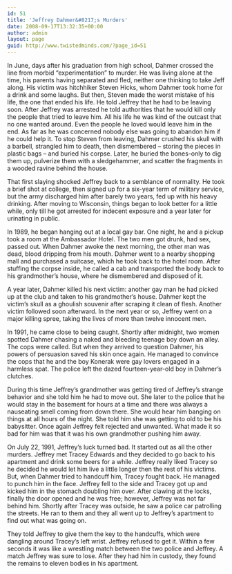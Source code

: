 ```yaml
---
id: 51
title: 'Jeffrey Dahmer&#8217;s Murders'
date: 2008-09-17T13:32:35+00:00
author: admin
layout: page
guid: http://www.twistedminds.com/?page_id=51
---
```

<p class="dropcap-first">
  In June, days after his graduation from high school, Dahmer crossed the line from morbid &#8220;experimentation&#8221; to murder. He was living alone at the time, his parents having separated and fled, neither one thinking to take Jeff along. His victim was hitchhiker Steven Hicks, whom Dahmer took home for a drink and some laughs. But then, Steven made the worst mistake of his life, the one that ended his life. He told Jeffrey that he had to be leaving soon. After Jeffrey was arrested he told authorities that he would kill only the people that tried to leave him. All his life he was kind of the outcast that no one wanted around. Even the people he loved would leave him in the end. As far as he was concerned nobody else was going to abandon him if he could help it. To stop Steven from leaving, Dahmer crushed his skull with a barbell, strangled him to death, then dismembered &#8211; storing the pieces in plastic bags &#8211; and buried his corpse. Later, he buried the bones-only to dig them up, pulverize them with a sledgehammer, and scatter the fragments in a wooded ravine behind the house.
</p>

That first slaying shocked Jeffrey back to a semblance of normality. He took a brief shot at college, then signed up for a six-year term of military service, but the army discharged him after barely two years, fed up with his heavy drinking. After moving to Wisconsin, things began to look better for a little while, only till he got arrested for indecent exposure and a year later for urinating in public.

In 1989, he began hanging out at a local gay bar. One night, he and a pickup took a room at the Ambassador Hotel. The two men got drunk, had sex, passed out. When Dahmer awoke the next morning, the other man was dead, blood dripping from his mouth. Dahmer went to a nearby shopping mall and purchased a suitcase, which he took back to the hotel room. After stuffing the corpse inside, he called a cab and transported the body back to his grandmother&#8217;s house, where he dismembered and disposed of it. 

A year later, Dahmer killed his next victim: another gay man he had picked up at the club and taken to his grandmother&#8217;s house. Dahmer kept the victim&#8217;s skull as a ghoulish souvenir after scraping it clean of flesh. Another victim followed soon afterward. In the next year or so, Jeffrey went on a major killing spree, taking the lives of more than twelve innocent men.

In 1991, he came close to being caught. Shortly after midnight, two women spotted Dahmer chasing a naked and bleeding teenage boy down an alley. The cops were called. But when they arrived to question Dahmer, his powers of persuasion saved his skin once again. He managed to convince the cops that he and the boy Konerak were gay lovers engaged in a harmless spat. The police left the dazed fourteen-year-old boy in Dahmer&#8217;s clutches.

During this time Jeffrey&#8217;s grandmother was getting tired of Jeffrey&#8217;s strange behavior and she told him he had to move out. She later to the police that he would stay in the basement for hours at a time and there was always a nauseating smell coming from down there. She would hear him banging on things at all hours of the night. She told him she was getting to old to be his babysitter. Once again Jeffrey felt rejected and unwanted. What made it so bad for him was that it was his own grandmother pushing him away.

On July 22, 1991, Jeffrey&#8217;s luck turned bad. It started out as all the other murders. Jeffrey met Tracey Edwards and they decided to go back to his apartment and drink some beers for a while. Jeffrey really liked Tracey so he decided he would let him live a little longer then the rest of his victims. But, when Dahmer tried to handcuff him, Tracey fought back. He managed to punch him in the face. Jeffrey fell to the side and Tracey got up and kicked him in the stomach doubling him over. After clawing at the locks, finally the door opened and he was free; however, Jeffrey was not far behind him. Shortly after Tracey was outside, he saw a police car patrolling the streets. He ran to them and they all went up to Jeffrey&#8217;s apartment to find out what was going on. 

They told Jeffrey to give them the key to the handcuffs, which were dangling around Tracey&#8217;s left wrist. Jeffrey refused to get it. Within a few seconds it was like a wrestling match between the two police and Jeffrey. A match Jeffrey was sure to lose. After they had him in custody, they found the remains to eleven bodies in his apartment.